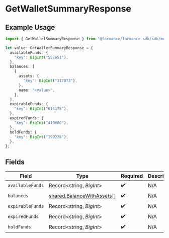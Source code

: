 # GetWalletSummaryResponse

## Example Usage

```typescript
import { GetWalletSummaryResponse } from "@formance/formance-sdk/sdk/models/shared";

let value: GetWalletSummaryResponse = {
  availableFunds: {
    "key": BigInt("557651"),
  },
  balances: [
    {
      assets: {
        "key": BigInt("317873"),
      },
      name: "<value>",
    },
  ],
  expirableFunds: {
    "key": BigInt("614175"),
  },
  expiredFunds: {
    "key": BigInt("419600"),
  },
  holdFunds: {
    "key": BigInt("199228"),
  },
};
```

## Fields

| Field                                                                         | Type                                                                          | Required                                                                      | Description                                                                   |
| ----------------------------------------------------------------------------- | ----------------------------------------------------------------------------- | ----------------------------------------------------------------------------- | ----------------------------------------------------------------------------- |
| `availableFunds`                                                              | Record<string, *BigInt*>                                                      | :heavy_check_mark:                                                            | N/A                                                                           |
| `balances`                                                                    | [shared.BalanceWithAssets](../../../sdk/models/shared/balancewithassets.md)[] | :heavy_check_mark:                                                            | N/A                                                                           |
| `expirableFunds`                                                              | Record<string, *BigInt*>                                                      | :heavy_check_mark:                                                            | N/A                                                                           |
| `expiredFunds`                                                                | Record<string, *BigInt*>                                                      | :heavy_check_mark:                                                            | N/A                                                                           |
| `holdFunds`                                                                   | Record<string, *BigInt*>                                                      | :heavy_check_mark:                                                            | N/A                                                                           |